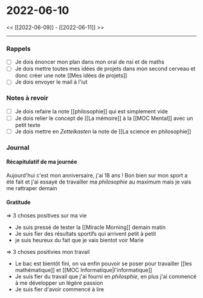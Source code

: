 

# 2022-06-10

<< [[2022-06-09]] - [[2022-06-11]] >>

---

### Rappels

- [ ] Je dois énoncer mon plan dans mon oral de nsi et de maths
- [ ] Je dois mettre toutes mes idées de projets dans mon second cerveau et donc créer une note [[Mes idées de projets]]
- [ ] Je dois envoyer le mail à l'iut

### Notes à revoir

- [ ] Je dois refaire la note [[philosophie]] qui est simplement vide
- [ ] Je dois relier le concept de [[La mémoire]] à la [[MOC Mental]] avec un petit texte
- [ ] Je dois mettre en *Zettelkasten* la note de [[La science en philosophie]]

### Journal

#### Récapitulatif de ma journée

Aujourd'hui c'est mon anniversaire, j'ai 18 ans ! Bon bien sur mon sport a été fait et j'ai essayé de travailler ma *philosophie* au maximum mais je vais me rattraper demain

#### Gratitude

=> 3 choses positives sur ma vie
- Je suis pressé de tester la [[Miracle Morning]] demain matin
- Je suis fier des résultats sportifs qui arrivent petit à petit
- je suis heureux du fait que je vais bientot voir Marie

=> 3 choses positivies mon travail
- Le bac est bientôt fini, on va enfin pouvoir se poser pour travailler [[les mathématique]] et [[MOC Informatique|l'informatique]]
- Je suis fier du travail que j'ai fourni en *philosphie*, en plus j'ai commencé à me développer un légère passion
- Je suis fier d'avoir commencé à lire



